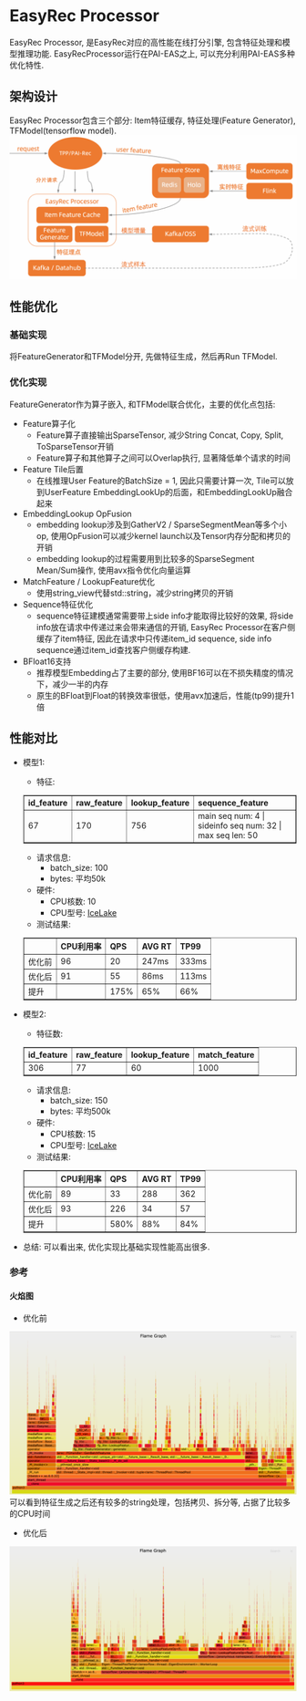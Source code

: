 # EasyRec Processor

EasyRec Processor, 是EasyRec对应的高性能在线打分引擎, 包含特征处理和模型推理功能. EasyRecProcessor运行在PAI-EAS之上, 可以充分利用PAI-EAS多种优化特性.

## 架构设计

EasyRec Processor包含三个部分: Item特征缓存, 特征处理(Feature Generator), TFModel(tensorflow model).
![image.png](../../images/processor/easy_rec_processor_1.png)

## 性能优化

### 基础实现

将FeatureGenerator和TFModel分开, 先做特征生成，然后再Run TFModel.

### 优化实现

FeatureGenerator作为算子嵌入, 和TFModel联合优化，主要的优化点包括:

- Feature算子化
  - Feature算子直接输出SparseTensor, 减少String Concat, Copy, Split, ToSparseTensor开销
  - Feature算子和其他算子之间可以Overlap执行, 显著降低单个请求的时间
- Feature Tile后置
  - 在线推理User Feature的BatchSize = 1, 因此只需要计算一次, Tile可以放到UserFeature EmbeddingLookUp的后面，和EmbeddingLookUp融合起来
- EmbeddingLookup OpFusion
  - embedding lookup涉及到GatherV2 / SparseSegmentMean等多个小op, 使用OpFusion可以减少kernel launch以及Tensor内存分配和拷贝的开销
  - embedding lookup的过程需要用到比较多的SparseSegment Mean/Sum操作,  使用avx指令优化向量运算
- MatchFeature /  LookupFeature优化
  - 使用string_view代替std::string，减少string拷贝的开销
- Sequence特征优化
  - sequence特征建模通常需要带上side info才能取得比较好的效果, 将side info放在请求中传递过来会带来通信的开销, EasyRec Processor在客户侧缓存了item特征, 因此在请求中只传递item_id sequence, side info sequence通过item_id查找客户侧缓存构建.
- BFloat16支持
  - 推荐模型Embedding占了主要的部分, 使用BF16可以在不损失精度的情况下，减少一半的内存
  - 原生的BFloat到Float的转换效率很低，使用avx加速后，性能(tp99)提升1倍

## 性能对比

- 模型1:

  - 特征:

   <table class="docutils" border=1>
   <tr><th>id_feature</th><th>raw_feature</th><th>lookup_feature</th><th>sequence_feature</th></tr>
   <tr><td> 67 </td><td> 170 </td><td> 756 </td> <td>main seq num: 4 | sideinfo seq num: 32 | max seq len: 50 </td></tr>
   </table>

  - 请求信息:
    - batch_size: 100
    - bytes: 平均50k
  - 硬件:
    - CPU核数: 10
    - CPU型号: [IceLake](https://help.aliyun.com/document_detail/68564.html#p-zpg-gvj-g91)
  - 测试结果:

   <table class="docutils" border=1>
   <tr><th></th><th>CPU利用率</th><th>QPS</th><th>AVG RT</th><th>TP99</th></tr>
   <tr><td>优化前</td><td>96 </td><td> 20   </td><td> 247ms </td><td> 333ms </td></tr>
   <tr><td>优化后</td><td>91 </td><td> 55   </td><td> 86ms  </td><td> 113ms </td></tr>
   <tr><td>提升  </td><td>   </td><td> 175% </td><td> 65%   </td><td> 66%   </td></tr>
   </table>

- 模型2:

  - 特征数:

   <table class="docutils" border=1>
   <tr><th> id_feature </th><th> raw_feature </th><th> lookup_feature </th><th> match_feature </th></tr>
   <tr><td> 306 </td><td>  77 </td><td>  60 </td><td> 1000 </td></tr>
   </table>

  - 请求信息:
    - batch_size: 150
    - bytes: 平均500k
  - 硬件:
    - CPU核数: 15
    - CPU型号: [IceLake](https://help.aliyun.com/document_detail/68564.html#p-zpg-gvj-g91)
  - 测试结果:

   <table class="docutils" border=1>
     <tr><th></th><th> CPU利用率 </th><th> QPS </th><th> AVG RT </th><th> TP99 </th></tr>
     <tr><td> 优化前 </td><td> 89 </td><td> 33   </td><td> 288 </td><td> 362</td></tr>
     <tr><td> 优化后 </td><td> 93 </td><td> 226  </td><td> 34  </td><td> 57 </td></tr>
     <tr><td> 提升   </td><td>    </td><td> 580% </td><td> 88% </td><td> 84%</td></tr>
   </table>

- 总结: 可以看出来, 优化实现比基础实现性能高出很多.

### 参考

#### 火焰图

- 优化前

![image.png](../../images/processor/easy_rec_processor_2.png)
可以看到特征生成之后还有较多的string处理，包括拷贝、拆分等, 占据了比较多的CPU时间

- 优化后

![image.png](../../images/processor/easy_rec_processor_3.png)
